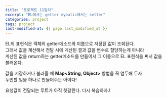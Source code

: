 ```yaml
---
title: "프로젝트 11일차"
excerpt: "EL에서는 getter mybatis에서는 setter"
categories: project
tags: project
last-modified-at: {{ page.last_modified_at }}
---
```


EL의 표현식은 객체의 getter메소드의 이름으로 저장된 값이 조회된다.  
그래서 값을 계산해서 전달 시에 계산된 결과 값을 변수로 할당하는게 아니라   
계산된 값을 return하는 getter메소드를 만들어서 그 이름으로 EL 표현식을 써서 값을 불러온다.  
  
값을 저장하거나 불러올 때 **Map<String, Object>** 방법을 꼭 염두해 두자  
두번할 일을 하나로 만들어주는 아이다!  
  
요청값이 전달되는 루트가 아직 헷갈린다.  다시 복습하자.!